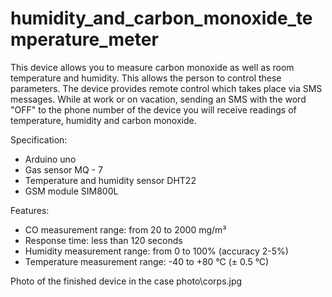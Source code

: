 # humidity_and_carbon_monoxide_temperature_meter


This device allows you to measure carbon monoxide as well as room temperature and humidity. This allows the person to control these parameters. The device provides remote control which takes place via SMS messages. While at work or on vacation, sending an SMS with the word "OFF" to the phone number of the device you will receive readings of temperature, humidity and carbon monoxide.

Specification:
 - Arduino uno 
 - Gas sensor MQ - 7 
 - Temperature and humidity sensor DHT22 
 - GSM module SIM800L

Features:
 - CO measurement range: from 20 to 2000 mg/m³ 
 - Response time: less than 120 seconds 
 - Humidity measurement range: from 0 to 100% (accuracy 2-5%) 
 - Temperature measurement range: -40 to +80 °C (± 0.5 °C)

 Photo of the finished device in the case 
 photo\corps.jpg

